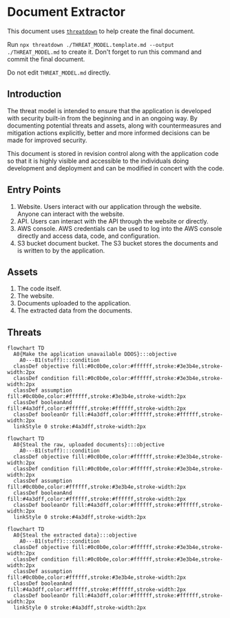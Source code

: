 # Document Extractor

This document uses [`threatdown`](https://threatdown.xyz) to help create the final document.

Run `npx threatdown ./THREAT_MODEL.template.md --output ./THREAT_MODEL.md` to create it.  Don't forget to run this
command and commit the final document.

Do not edit `THREAT_MODEL.md` directly.

## Introduction

The threat model is intended to ensure that the application is developed with security built-in from the beginning and
in an ongoing way.  By documenting potential threats and assets, along with countermeasures and mitigation actions
explicitly, better and more informed decisions can be made for improved security.

This document is stored in revision control along with the application code so that it is highly visible and accessible
to the individuals doing development and deployment and can be modified in concert with the code.

## Entry Points

1. Website.  Users interact with our application through the website.  Anyone can interact with the website.
2. API.  Users can interact with the API through the website or directly.
3. AWS console.  AWS credentials can be used to log into the AWS console directly and access data, code, and
   configuration.
4. S3 bucket document bucket.  The S3 bucket stores the documents and is written to by the application.

## Assets

1. The code itself.
2. The website.
3. Documents uploaded to the application.
4. The extracted data from the documents.

## Threats

<!-- ```threatdown
__Make the application unavailable DDOS__
- stuff
``` -->
```mermaid
flowchart TD
  A0{Make the application unavailable DDOS}:::objective
    A0---B1(stuff):::condition
  classDef objective fill:#0c0b0e,color:#ffffff,stroke:#3e3b4e,stroke-width:2px
  classDef condition fill:#0c0b0e,color:#ffffff,stroke:#3e3b4e,stroke-width:2px
  classDef assumption fill:#0c0b0e,color:#ffffff,stroke:#3e3b4e,stroke-width:2px
  classDef booleanAnd fill:#4a3dff,color:#ffffff,stroke:#ffffff,stroke-width:2px
  classDef booleanOr fill:#4a3dff,color:#ffffff,stroke:#ffffff,stroke-width:2px
  linkStyle 0 stroke:#4a3dff,stroke-width:2px
```


<!-- ```threatdown
__Steal the raw, uploaded documents__
- stuff
``` -->
```mermaid
flowchart TD
  A0{Steal the raw, uploaded documents}:::objective
    A0---B1(stuff):::condition
  classDef objective fill:#0c0b0e,color:#ffffff,stroke:#3e3b4e,stroke-width:2px
  classDef condition fill:#0c0b0e,color:#ffffff,stroke:#3e3b4e,stroke-width:2px
  classDef assumption fill:#0c0b0e,color:#ffffff,stroke:#3e3b4e,stroke-width:2px
  classDef booleanAnd fill:#4a3dff,color:#ffffff,stroke:#ffffff,stroke-width:2px
  classDef booleanOr fill:#4a3dff,color:#ffffff,stroke:#ffffff,stroke-width:2px
  linkStyle 0 stroke:#4a3dff,stroke-width:2px
```


<!-- ```threatdown
__Steal the extracted data__
- stuff
``` -->
```mermaid
flowchart TD
  A0{Steal the extracted data}:::objective
    A0---B1(stuff):::condition
  classDef objective fill:#0c0b0e,color:#ffffff,stroke:#3e3b4e,stroke-width:2px
  classDef condition fill:#0c0b0e,color:#ffffff,stroke:#3e3b4e,stroke-width:2px
  classDef assumption fill:#0c0b0e,color:#ffffff,stroke:#3e3b4e,stroke-width:2px
  classDef booleanAnd fill:#4a3dff,color:#ffffff,stroke:#ffffff,stroke-width:2px
  classDef booleanOr fill:#4a3dff,color:#ffffff,stroke:#ffffff,stroke-width:2px
  linkStyle 0 stroke:#4a3dff,stroke-width:2px
```

